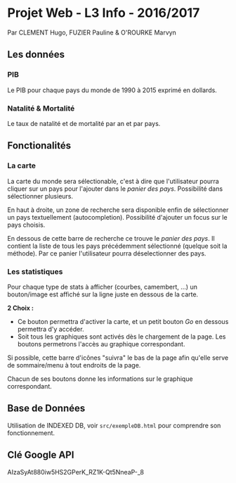 # Projet Web - L3 Info - 2016/2017
Par CLEMENT Hugo, FUZIER Pauline & O'ROURKE Marvyn


## Les données
### PIB
Le PIB pour chaque pays du monde de 1990 à 2015 exprimé en dollards.

### Natalité & Mortalité
Le taux de natalité et de mortalité par an et par pays.


## Fonctionalités
### La carte
La carte du monde sera sélectionable, c'est à dire que l'utilisateur pourra cliquer sur un pays pour l'ajouter dans le *panier des pays*. Possibilité dans sélectionner plusieurs.

En haut à droite, un zone de recherche sera disponible enfin de sélectionner un pays textuellement (autocompletion). Possibilité d'ajouter un focus sur le pays choisis.

En dessous de cette barre de recherche ce trouve le *panier des pays*. Il contient la liste de tous les pays précédemment sélectionné (quelque soit la méthode). Par ce panier l'utilisateur pourra déselectionner des pays.

### Les statistiques
Pour chaque type de stats à afficher (courbes, camembert, ...) un bouton/image est affiché sur la ligne juste en dessous de la carte.

**2 Choix :**

* Ce bouton permettra d'activer la carte, et un petit bouton *Go* en dessous permettra d'y accéder.
* Soit tous les graphiques sont activés dès le chargement de la page. Les boutons permetrons l'accès au graphique correspondant.

Si possible, cette barre d'icônes "suivra" le bas de la page afin qu'elle serve de sommaire/menu à tout endroits de la page.

Chacun de ses boutons donne les informations sur le graphique correspondant.


## Base de Données
Utilisation de INDEXED DB, voir `src/exempleDB.html` pour comprendre son fonctionnement.


## Clé Google API
AIzaSyAt880iw5HS2GPerK_RZ1K-Qt5NneaP-_8


